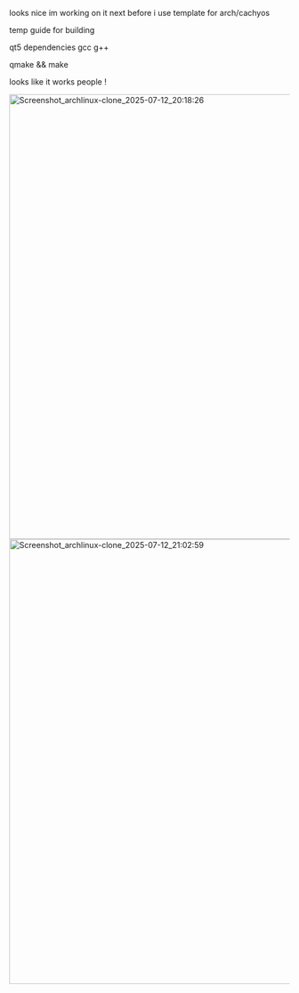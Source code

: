 looks nice  im working on it next before i use template for arch/cachyos

temp guide for building 

qt5 dependencies gcc g++ 

qmake && make

looks like it works people !


<img width="1280" height="800" alt="Screenshot_archlinux-clone_2025-07-12_20:18:26" src="https://github.com/user-attachments/assets/03c76679-5902-4cbd-bdc7-17fceae94310" />


<img width="1280" height="800" alt="Screenshot_archlinux-clone_2025-07-12_21:02:59" src="https://github.com/user-attachments/assets/388f488b-6696-4af8-80d3-d8540e7432b6" />
